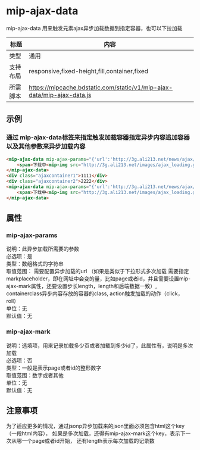 # mip-ajax-data

mip-ajax-data 用来触发元素ajax异步加载数据到指定容器，也可以下拉加载

标题|内容
----|----
类型|通用
支持布局|responsive,fixed-height,fill,container,fixed
所需脚本|https://mipcache.bdstatic.com/static/v1/mip-ajax-data/mip-ajax-data.js

## 示例

### 通过 mip-ajax-data标签来指定触发加载容器指定异步内容追加容器以及其他参数来异步加载内容
```html
<mip-ajax-data mip-ajax-params="{'url':'http://3g.ali213.net/news/ajax/mipdemoloading?callback=?','containerclass':'ajaxcontainer1','action':'click'}">
    <span>下载中<mip-img src="http://3g.ali213.net/images/ajax_loading.gif"></mip-img></span>
</mip-ajax-data>
<div class="ajaxcontainer1">1111</div>
<div class="ajaxcontainer2">2222</div>
<mip-ajax-data mip-ajax-params="{'url':'http://3g.ali213.net/news/ajax/mipdemoloading?type=0&id=[markplaceholder]&callback=?','containerclass':'ajaxcontainer2','action':'roll','length':'6'}" mip-ajax-mark="0">
    <span>下载中<mip-img src="http://3g.ali213.net/images/ajax_loading.gif"></mip-img></span>
</mip-ajax-data>
```

## 属性

### mip-ajax-params

说明：此异步加载所需要的参数   
必选项：是   
类型：数组格式的字符串   
取值范围：   需要配置异步加载的url （如果是类似于下拉形式多次加载 需要指定markplaceholder，即在网址中会变的量，比如page或者id，并且需要设置mip-ajax-mark属性，还要设置步长length，length和后端数据一致）,   containerclass异步内容存放的容器的class,    action触发加载的动作（click，roll）   
单位：无   
默认值：无   

### mip-ajax-mark

说明：选填项，用来记录加载多少页或者加载到多少id了，此属性有，说明是多次加载   
必选项：否   
类型：一般是表示page或者id的整形数字   
取值范围：数字或者其他   
单位：无   
默认值：无   

## 注意事项
为了适应更多的情况，通过jsonp异步加载来的json里面必须包含html这个key（一段html内容），   如果是多次加载，还得有mip-ajax-mark这个key，表示下一次从哪一个page或者id开始，   还有length表示每次加载的记录数
